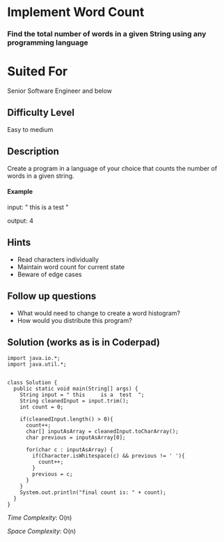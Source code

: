 # Implement Word Count
### Find the total number of words in a given String using any programming language

# Suited For
Senior Software Engineer and below

## Difficulty Level
Easy to medium

## Description
Create a program in a language of your choice that counts the number of words
in a given string.

#### Example

input:  " this     is a  test  "

output:  4

## Hints

* Read characters individually
* Maintain word count for current state
* Beware of edge cases


## Follow up questions

* What would need to change to create a word histogram?
* How would you distribute this program?


## Solution (works as is in Coderpad)
```
import java.io.*;
import java.util.*;


class Solution {
  public static void main(String[] args) {
    String input = " this     is a  test  ";
    String cleanedInput = input.trim();
    int count = 0;

    if(cleanedInput.length() > 0){
      count++;
      char[] inputAsArray = cleanedInput.toCharArray();
      char previous = inputAsArray[0];

      for(char c : inputAsArray) {
        if(Character.isWhitespace(c) && previous != ' '){
          count++;
        }
        previous = c;
      }
    }
    System.out.println("final count is: " + count);
  }
}
```

*Time Complexity*:
O(n)

*Space Complexity*:
O(n)